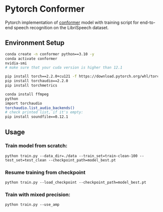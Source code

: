 # Pytorch Conformer
Pytorch implementation of [conformer](https://arxiv.org/abs/2005.08100) model with training script for end-to-end speech recognition on the LibriSpeech dataset.

## Environment Setup
```bash
conda create -n conformer python==3.10 -y
conda activate conformer
nvidia-smi
# make sure that your cuda version is higher than 12.1
```

```bash
pip install torch==2.2.0+cu121 -f https://download.pytorch.org/whl/torch_stable.html
pip install torchaudio==2.2.0
pip install torchmetrics
```

```bash
conda install ffmpeg
python
import torchaudio
torchaudio.list_audio_backends()
# check printed list, if it's empty:
pip install soundfile==0.12.1
```

## Usage


### Train model from scratch:
```
python train.py --data_dir=./data --train_set=train-clean-100 --test_set=test_clean --checkpoint_path=model_best.pt
```
### Resume training from checkpoint
```
python train.py --load_checkpoint --checkpoint_path=model_best.pt
```
### Train with mixed precision: 
```
python train.py --use_amp
```


